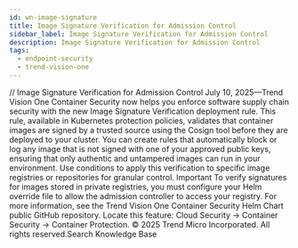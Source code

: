 ```yaml
---
id: wn-image-signature
title: Image Signature Verification for Admission Control
sidebar_label: Image Signature Verification for Admission Control
description: Image Signature Verification for Admission Control
tags:
  - endpoint-security
  - trend-vision-one
---
```


/*<![CDATA[*/ $('#title').html($('meta[name=map-description]').attr('content')); /*]]>*/ Image Signature Verification for Admission Control July 10, 2025—Trend Vision One Container Security now helps you enforce software supply chain security with the new Image Signature Verification deployment rule. This rule, available in Kubernetes protection policies, validates that container images are signed by a trusted source using the Cosign tool before they are deployed to your cluster. You can create rules that automatically block or log any image that is not signed with one of your approved public keys, ensuring that only authentic and untampered images can run in your environment. Use conditions to apply this verification to specific image registries or repositories for granular control. Important To verify signatures for images stored in private registries, you must configure your Helm override file to allow the admission controller to access your registry. For more information, see the Trend Vision One Container Security Helm Chart public GitHub repository. Locate this feature: Cloud Security → Container Security → Container Protection. © 2025 Trend Micro Incorporated. All rights reserved.Search Knowledge Base
